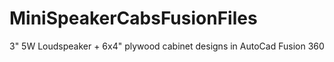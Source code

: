 # MiniSpeakerCabsFusionFiles

3" 5W Loudspeaker  + 6x4" plywood cabinet designs in AutoCad Fusion 360
